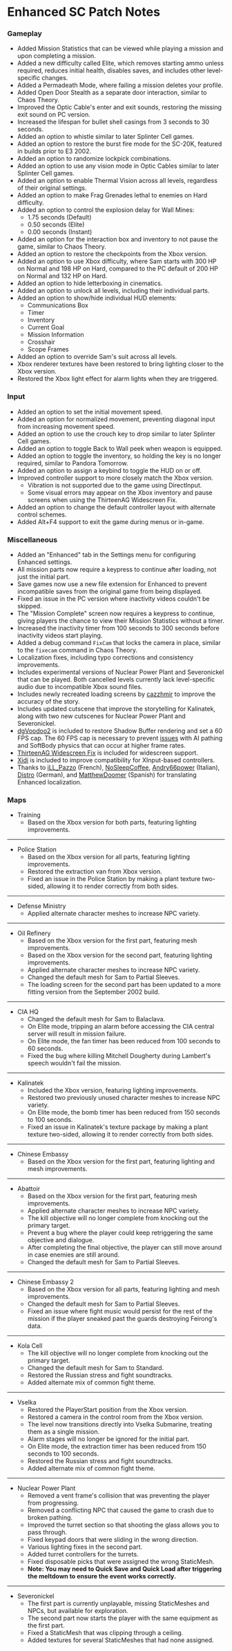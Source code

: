 # Enhanced SC Patch Notes

### Gameplay
- Added Mission Statistics that can be viewed while playing a mission and upon completing a mission.
- Added a new difficulty called Elite, which removes starting ammo unless required, reduces initial health, disables saves, and includes other level-specific changes.
- Added a Permadeath Mode, where failing a mission deletes your profile.
- Added Open Door Stealth as a separate door interaction, similar to Chaos Theory.
- Improved the Optic Cable's enter and exit sounds, restoring the missing exit sound on PC version.
- Increased the lifespan for bullet shell casings from 3 seconds to 30 seconds.
- Added an option to whistle similar to later Splinter Cell games.
- Added an option to restore the burst fire mode for the SC-20K, featured in builds prior to E3 2002.
- Added an option to randomize lockpick combinations.
- Added an option to use any vision mode in Optic Cables similar to later Splinter Cell games.
- Added an option to enable Thermal Vision across all levels, regardless of their original settings.
- Added an option to make Frag Grenades lethal to enemies on Hard difficulty.
- Added an option to control the explosion delay for Wall Mines:
  - 1.75 seconds (Default)
  - 0.50 seconds (Elite)
  - 0.00 seconds (Instant)
- Added an option for the interaction box and inventory to not pause the game, similar to Chaos Theory.
- Added an option to restore the checkpoints from the Xbox version.
- Added an option to use Xbox difficulty, where Sam starts with 300 HP on Normal and 198 HP on Hard, compared to the PC default of 200 HP on Normal and 132 HP on Hard.
- Added an option to hide letterboxing in cinematics.
- Added an option to unlock all levels, including their individual parts.
- Added an option to show/hide individual HUD elements:
  - Communications Box
  - Timer
  - Inventory
  - Current Goal
  - Mission Information
  - Crosshair
  - Scope Frames
- Added an option to override Sam's suit across all levels.
- Xbox renderer textures have been restored to bring lighting closer to the Xbox version.
- Restored the Xbox light effect for alarm lights when they are triggered.

### Input
- Added an option to set the initial movement speed.
- Added an option for normalized movement, preventing diagonal input from increasing movement speed.
- Added an option to use the crouch key to drop similar to later Splinter Cell games.
- Added an option to toggle Back to Wall peek when weapon is equipped.
- Added an option to toggle the inventory, so holding the key is no longer required, similar to Pandora Tomorrow.
- Added an option to assign a keybind to toggle the HUD on or off.
- Improved controller support to more closely match the Xbox version.
  - Vibration is not supported due to the game using DirectInput.
  - Some visual errors may appear on the Xbox inventory and pause screens when using the ThirteenAG Widescreen Fix.
- Added an option to change the default controller layout with alternate control schemes.
- Added Alt+F4 support to exit the game during menus or in-game.

### Miscellaneous
- Added an "Enhanced" tab in the Settings menu for configuring Enhanced settings.
- All mission parts now require a keypress to continue after loading, not just the initial part.
- Save games now use a new file extension for Enhanced to prevent incompatible saves from the original game from being displayed.
- Fixed an issue in the PC version where inactivity videos couldn't be skipped.
- The "Mission Complete" screen now requires a keypress to continue, giving players the chance to view their Mission Statistics without a timer.
- Increased the inactivity timer from 100 seconds to 300 seconds before inactivity videos start playing.
- Added a debug command `FixCam` that locks the camera in place, similar to the `fixecam` command in Chaos Theory.
- Localization fixes, including typo corrections and consistency improvements.
- Includes experimental versions of Nuclear Power Plant and Severonickel that can be played. Both cancelled levels currently lack level-specific audio due to incompatible Xbox sound files.
- Includes newly recreated loading screens by [cazzhmir](https://www.youtube.com/@cazzhmir) to improve the accuracy of the story.
- Includes updated cutscene that improve the storytelling for Kalinatek, along with two new cutscenes for Nuclear Power Plant and Severonickel.
- [dgVoodoo2](https://github.com/dege-diosg/dgVoodoo2) is included to restore Shadow Buffer rendering and set a 60 FPS cap. The 60 FPS cap is necessary to prevent [issues](https://youtu.be/X3tuerrwhnw) with AI pathing and SoftBody physics that can occur at higher frame rates. 
- [ThirteenAG Widescreen Fix](https://github.com/ThirteenAG/WidescreenFixesPack) is included for widescreen support.
- [Xidi](https://github.com/samuelgr/Xidi) is included to improve compatibility for XInput-based controllers.
- Thanks to [iLL_Pazzo](https://www.twitch.tv/ill_pazzo) (French), [NoSleepCoffee](https://www.twitch.tv/nosleepcoffee), [Andry66power](https://www.twitch.tv/andry66power) (Italian), [Distro](https://www.twitch.tv/distrotv) (German), and [MatthewDoomer](https://www.twitch.tv/matthewdoomer) (Spanish) for translating Enhanced localization.

### Maps
- Training
  - Based on the Xbox version for both parts, featuring lighting improvements.
---
- Police Station
  - Based on the Xbox version for all parts, featuring lighting improvements.
  - Restored the extraction van from Xbox version.
  - Fixed an issue in the Police Station by making a plant texture two-sided, allowing it to render correctly from both sides.
---
- Defense Ministry
  - Applied alternate character meshes to increase NPC variety.
---
- Oil Refinery
  - Based on the Xbox version for the first part, featuring mesh improvements.
  - Based on the Xbox version for the second part, featuring lighting improvements.
  - Applied alternate character meshes to increase NPC variety.
  - Changed the default mesh for Sam to Partial Sleeves.
  - The loading screen for the second part has been updated to a more fitting version from the September 2002 build.
---
- CIA HQ
  - Changed the default mesh for Sam to Balaclava.
  - On Elite mode, tripping an alarm before accessing the CIA central server will result in mission failure.
  - On Elite mode, the fan timer has been reduced from 100 seconds to 60 seconds.
  - Fixed the bug where killing Mitchell Dougherty during Lambert's speech wouldn't fail the mission.
---
- Kalinatek
  - Included the Xbox version, featuring lighting improvements.
  - Restored two previously unused character meshes to increase NPC variety.
  - On Elite mode, the bomb timer has been reduced from 150 seconds to 100 seconds.
  - Fixed an issue in Kalinatek's texture package by making a plant texture two-sided, allowing it to render correctly from both sides.
---
- Chinese Embassy
  - Based on the Xbox version for the first part, featuring lighting and mesh improvements.
---
- Abattoir
  - Based on the Xbox version for the first part, featuring mesh improvements.
  - Applied alternate character meshes to increase NPC variety.
  - The kill objective will no longer complete from knocking out the primary target.
  - Prevent a bug where the player could keep retriggering the same objective and dialogue.
  - After completing the final objective, the player can still move around in case enemies are still around.
  - Changed the default mesh for Sam to Partial Sleeves.
---
- Chinese Embassy 2
  - Based on the Xbox version for all parts, featuring lighting and mesh improvements.
  - Changed the default mesh for Sam to Partial Sleeves.
  - Fixed an issue where fight music would persist for the rest of the mission if the player sneaked past the guards destroying Feirong's data.
---
- Kola Cell
  - The kill objective will no longer complete from knocking out the primary target.
  - Changed the default mesh for Sam to Standard.
  - Restored the Russian stress and fight soundtracks.
  - Added alternate mix of common fight theme.
---
- Vselka
  - Restored the PlayerStart position from the Xbox version.
  - Restored a camera in the control room from the Xbox version.
  - The level now transitions directly into Vselka Submarine, treating them as a single mission.
  - Alarm stages will no longer be ignored for the initial part.
  - On Elite mode, the extraction timer has been reduced from 150 seconds to 100 seconds.
  - Restored the Russian stress and fight soundtracks.
  - Added alternate mix of common fight theme.
---
- Nuclear Power Plant
  - Removed a vent frame's collision that was preventing the player from progressing.
  - Removed a conflicting NPC that caused the game to crash due to broken pathing.
  - Improved the turret section so that shooting the glass allows you to pass through.
  - Fixed keypad doors that were sliding in the wrong direction.
  - Various lighting fixes in the second part.
  - Added turret controllers for the turrets.
  - Fixed disposable picks that were assigned the wrong StaticMesh.
  - **Note: You may need to Quick Save and Quick Load after triggering the meltdown to ensure the event works correctly.**
---
- Severonickel
  - The first part is currently unplayable, missing StaticMeshes and NPCs, but available for exploration.
  - The second part now starts the player with the same equipment as the first part.
  - Fixed a StaticMesh that was clipping through a ceiling.
  - Added textures for several StaticMeshes that had none assigned.
